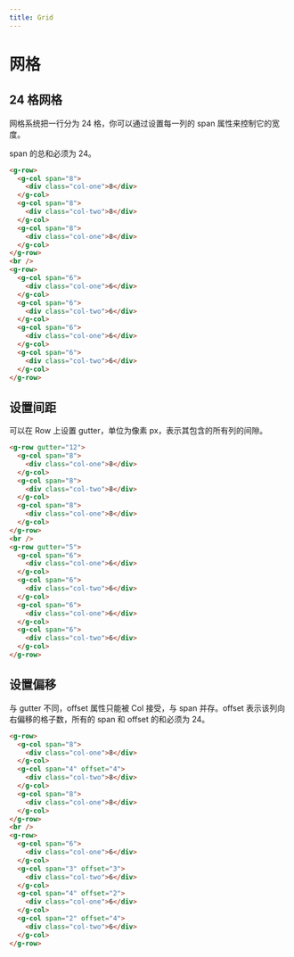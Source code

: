 ```yaml
---
title: Grid
---
```


# 网格

## 24 格网格

网格系统把一行分为 24 格，你可以通过设置每一列的 span 属性来控制它的宽度。

span 的总和必须为 24。

```html
<g-row>
  <g-col span="8">
    <div class="col-one">8</div>
  </g-col>
  <g-col span="8">
    <div class="col-two">8</div>
  </g-col>
  <g-col span="8">
    <div class="col-one">8</div>
  </g-col>
</g-row>
<br />
<g-row>
  <g-col span="6">
    <div class="col-one">6</div>
  </g-col>
  <g-col span="6">
    <div class="col-two">6</div>
  </g-col>
  <g-col span="6">
    <div class="col-one">6</div>
  </g-col>
  <g-col span="6">
    <div class="col-two">6</div>
  </g-col>
</g-row>
```

<ClientOnly>
<grid-d-1></grid-d-1>
</ClientOnly>

## 设置间距

可以在 Row 上设置 gutter，单位为像素 px，表示其包含的所有列的间隙。

```html
<g-row gutter="12">
  <g-col span="8">
    <div class="col-one">8</div>
  </g-col>
  <g-col span="8">
    <div class="col-two">8</div>
  </g-col>
  <g-col span="8">
    <div class="col-one">8</div>
  </g-col>
</g-row>
<br />
<g-row gutter="5">
  <g-col span="6">
    <div class="col-one">6</div>
  </g-col>
  <g-col span="6">
    <div class="col-two">6</div>
  </g-col>
  <g-col span="6">
    <div class="col-one">6</div>
  </g-col>
  <g-col span="6">
    <div class="col-two">6</div>
  </g-col>
</g-row>
```

<ClientOnly>
<grid-d-2></grid-d-2>
</ClientOnly>

## 设置偏移

与 gutter 不同，offset 属性只能被 Col 接受，与 span 并存。offset 表示该列向右偏移的格子数，所有的 span 和 offset 的和必须为 24。

```html
<g-row>
  <g-col span="8">
    <div class="col-one">8</div>
  </g-col>
  <g-col span="4" offset="4">
    <div class="col-two">8</div>
  </g-col>
  <g-col span="8">
    <div class="col-one">8</div>
  </g-col>
</g-row>
<br />
<g-row>
  <g-col span="6">
    <div class="col-one">6</div>
  </g-col>
  <g-col span="3" offset="3">
    <div class="col-two">6</div>
  </g-col>
  <g-col span="4" offset="2">
    <div class="col-one">6</div>
  </g-col>
  <g-col span="2" offset="4">
    <div class="col-two">6</div>
  </g-col>
</g-row>
```

<ClientOnly>
<grid-d-3></grid-d-3>
</ClientOnly>
